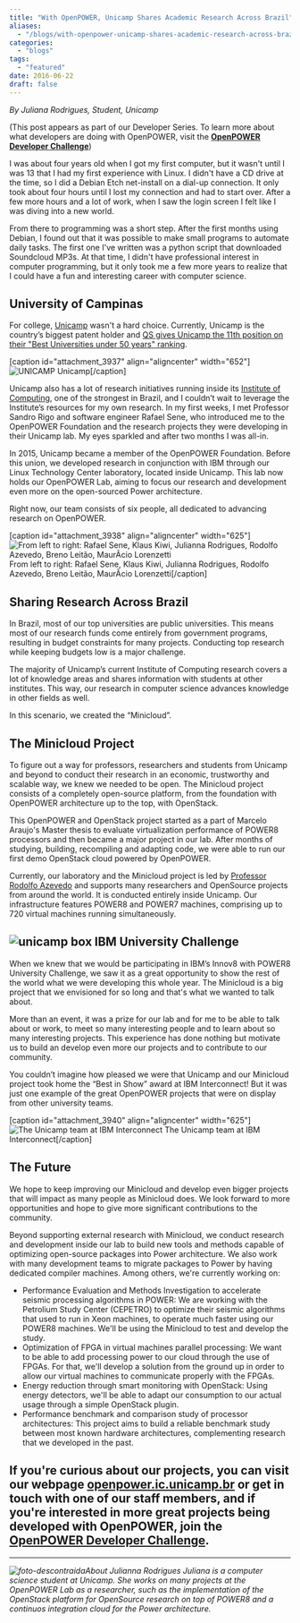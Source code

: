 ```yaml
---
title: "With OpenPOWER, Unicamp Shares Academic Research Across Brazil"
aliases:
  - "/blogs/with-openpower-unicamp-shares-academic-research-across-brazil/"
categories:
  - "blogs"
tags:
  - "featured"
date: 2016-06-22
draft: false
---
```


_By Juliana Rodrigues, Student, Unicamp_

(This post appears as part of our Developer Series. To learn more about what developers are doing with OpenPOWER, visit the **[OpenPOWER Developer Challenge](http://bit.ly/1RUu76u)**)

I was about four years old when I got my first computer, but it wasn't until I was 13 that I had my first experience with Linux. I didn't have a CD drive at the time, so I did a Debian Etch net-install on a dial-up connection. It only took about four hours until I lost my connection and had to start over. After a few more hours and a lot of work, when I saw the login screen I felt like I was diving into a new world.

From there to programming was a short step. After the first months using Debian, I found out that it was possible to make small programs to automate daily tasks. The first one I've written was a python script that downloaded Soundcloud MP3s. At that time, I didn't have professional interest in computer programming, but it only took me a few more years to realize that I could have a fun and interesting career with computer science.

## University of Campinas

For college, [Unicamp](http://www.unicamp.br/unicamp/?language=en) wasn't a hard choice. Currently, Unicamp is the country’s biggest patent holder and [QS gives Unicamp the 11th position on their "Best Universities under 50 years" ranking](http://www.topuniversities.com/universities/universidade-estadual-de-campinas-unicamp).

\[caption id="attachment\_3937" align="aligncenter" width="652"\]![UNICAMP](images/unicamp-campus.jpg) Unicamp\[/caption\]

Unicamp also has a lot of research initiatives running inside its [Institute of Computing](http://www.ic.unicamp.br/en), one of the strongest in Brazil, and I couldn’t wait to leverage the Institute’s resources for my own research. In my first weeks, I met Professor Sandro Rigo and software engineer Rafael Sene, who introduced me to the OpenPOWER Foundation and the research projects they were developing in their Unicamp lab. My eyes sparkled and after two months I was all-in.

In 2015, Unicamp became a member of the OpenPOWER Foundation. Before this union, we developed research in conjunction with IBM through our Linux Technology Center laboratory, located inside Unicamp. This lab now holds our OpenPOWER Lab, aiming to focus our research and development even more on the open-sourced Power architecture.

Right now, our team consists of six people, all dedicated to advancing research on OpenPOWER.

\[caption id="attachment\_3938" align="aligncenter" width="625"\]![From left to right: Rafael Sene, Klaus Kiwi, Julianna Rodrigues, Rodolfo Azevedo, Breno Leitão, MaurÃ­cio Lorenzetti](images/unicamp-team-1024x768.jpg) From left to right: Rafael Sene, Klaus Kiwi, Julianna Rodrigues, Rodolfo Azevedo, Breno Leitão, MaurÃ­cio Lorenzetti\[/caption\]

## Sharing Research Across Brazil

In Brazil, most of our top universities are public universities. This means most of our research funds come entirely from government programs, resulting in budget constraints for many projects. Conducting top research while keeping budgets low is a major challenge.

The majority of Unicamp’s current Institute of Computing research covers a lot of knowledge areas and shares information with students at other institutes. This way, our research in computer science advances knowledge in other fields as well.

In this scenario, we created the “Minicloud”.

## The Minicloud Project

To figure out a way for professors, researchers and students from Unicamp and beyond to conduct their research in an economic, trustworthy and scalable way, we knew we needed to be open. The Minicloud project consists of a completely open-source platform, from the foundation with OpenPOWER architecture up to the top, with OpenStack.

This OpenPOWER and OpenStack project started as a part of Marcelo Araujo's Master thesis to evaluate virtualization performance of POWER8 processors and then became a major project in our lab. After months of studying, building, recompiling and adapting code, we were able to run our first demo OpenStack cloud powered by OpenPOWER.

Currently, our laboratory and the Minicloud project is led by [Professor Rodolfo Azevedo](http://www.ic.unicamp.br/~rodolfo) and supports many researchers and OpenSource projects from around the world. It is conducted entirely inside Unicamp. Our infrastructure features POWER8 and POWER7 machines, comprising up to 720 virtual machines running simultaneously.

## ![unicamp box](images/unicamp-box-225x300.jpg) IBM University Challenge

When we knew that we would be participating in IBM’s Innov8 with POWER8 University Challenge, we saw it as a great opportunity to show the rest of the world what we were developing this whole year. The Minicloud is a big project that we envisioned for so long and that's what we wanted to talk about.

More than an event, it was a prize for our lab and for me to be able to talk about or work, to meet so many interesting people and to learn about so many interesting projects. This experience has done nothing but motivate us to build an develop even more our projects and to contribute to our community.

You couldn’t imagine how pleased we were that Unicamp and our Minicloud project took home the “Best in Show” award at IBM Interconnect! But it was just one example of the great OpenPOWER projects that were on display from other university teams.

\[caption id="attachment\_3940" align="aligncenter" width="625"\]![The Unicamp team at IBM Interconnect](images/unicamp-best-in-show-1024x768.jpg) The Unicamp team at IBM Interconnect\[/caption\]

## The Future

We hope to keep improving our Minicloud and develop even bigger projects that will impact as many people as Minicloud does. We look forward to more opportunities and hope to give more significant contributions to the community.

Beyond supporting external research with Minicloud, we conduct research and development inside our lab to build new tools and methods capable of optimizing open-source packages into Power architecture. We also work with many development teams to migrate packages to Power by having dedicated compiler machines. Among others, we're currently working on:

- Performance Evaluation and Methods Investigation to accelerate seismic processing algorithms in POWER: We are working with the Petrolium Study Center (CEPETRO) to optimize their seismic algorithms that used to run in Xeon machines, to operate much faster using our POWER8 machines. We'll be using the Minicloud to test and develop the study.
- Optimization of FPGA in virtual machines parallel processing: We want to be able to add processing power to our cloud through the use of FPGAs. For that, we'll develop a solution from the ground up in order to allow our virtual machines to communicate properly with the FPGAs.
- Energy reduction through smart monitoring with OpenStack: Using energy detectors, we'll be able to adapt our consumption to our actual usage through a simple OpenStack plugin.
- Performance benchmark and comparison study of processor architectures: This project aims to build a reliable benchmark study between most known hardware architectures, complementing research that we developed in the past.

## If you're curious about our projects, you can visit our webpage [openpower.ic.unicamp.br](http://openpower.ic.unicamp.br/) or get in touch with one of our staff members, and if you're interested in more great projects being developed with OpenPOWER, join the [OpenPOWER Developer Challenge](http://bit.ly/1RUu76u).

* * *

_![foto-descontraida](images/foto-descontraida-150x150.jpg)About Julianna Rodrigues Juliana is a computer science student at Unicamp. She works on many projects at the OpenPOWER Lab as a researcher, such as the implementation of the OpenStack platform for OpenSource research on top of POWER8 and a continuos integration cloud for the Power architecture._
